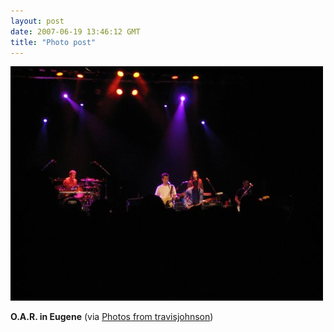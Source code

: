 ```yaml
---
layout: post
date: 2007-06-19 13:46:12 GMT
title: "Photo post"
---
```

![travisj](/images/6006118efd643213d5ef44150ed6744c1cf2b735f96fe32f2e366488a3467a28.jpg)

<b>O.A.R. in Eugene</b> (via <a href="http://www.flickr.com/photos/travisjohnson/569396290/">Photos from travisjohnson</a>)